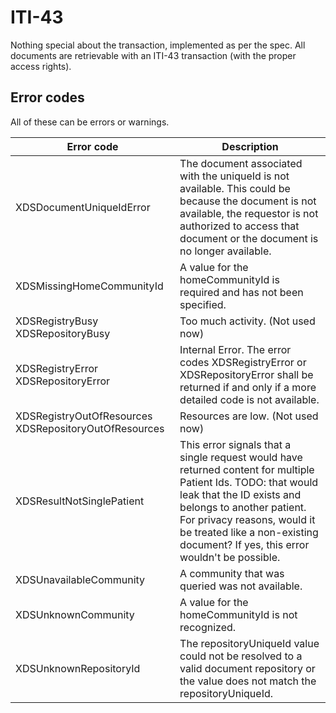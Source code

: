 # ITI-43

Nothing special about the transaction, implemented as per the spec. All documents are retrievable with an ITI-43 transaction (with the proper access rights).

## Error codes

All of these can be errors or warnings.

| Error code | Description |
| ------ | ------ |
| XDSDocumentUniqueIdError | The document associated with the uniqueId is not available. This could be because the document is not available, the requestor is not authorized to access that document or the document is no longer available. |
| XDSMissingHomeCommunityId | A value for the homeCommunityId is required and has not been specified. |
| XDSRegistryBusy XDSRepositoryBusy | Too much activity. (Not used now) |
| XDSRegistryError XDSRepositoryError | Internal Error. The error codes XDSRegistryError or XDSRepositoryError shall be returned if and only if a more detailed code is not available. |
| XDSRegistryOutOfResources XDSRepositoryOutOfResources | Resources are low. (Not used now) |
| XDSResultNotSinglePatient | This error signals that a single request would have returned content for multiple Patient Ids. TODO: that would leak that the ID exists and belongs to another patient. For privacy reasons, would it be treated like a non-existing document? If yes, this error wouldn't be possible. |
| XDSUnavailableCommunity | A community that was queried was not available. |
| XDSUnknownCommunity | A value for the homeCommunityId is not recognized. |
| XDSUnknownRepositoryId | The repositoryUniqueId value could not be resolved to a valid document repository or the value does not match the repositoryUniqueId. |